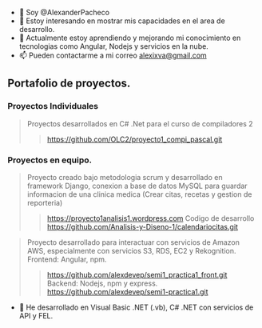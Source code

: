 - 👋 Soy @AlexanderPacheco
- 👀 Estoy interesando en mostrar mis capacidades en el area de desarrollo.
- 🌱 Actualmente estoy aprendiendo y mejorando mi conocimiento en tecnologias como Angular, Nodejs y servicios en la nube.
- 📫 Pueden contactarme a mi correo alexixva@gmail.com


## Portafolio de proyectos.

### Proyectos Individuales



>Proyectos desarrollados en C# .Net para el curso de compiladores 2
>>https://github.com/OLC2/proyecto1_compi_pascal.git


### Proyectos en equipo.

>Proyecto creado bajo metodologia scrum y desarrollado en framework Django, conexion a base de datos MySQL para guardar informacion de una clinica medica (Crear citas, recetas y gestion de reporteria)
>>https://proyecto1analisis1.wordpress.com
>Codigo de desarrollo
>>https://github.com/Analisis-y-Diseno-1/calendariocitas.git

>Proyecto desarrollado para interactuar con servicios de Amazon AWS, especialmente con servicios S3, RDS, EC2 y Rekognition.
>Frontend: Angular, npm.
>>https://github.com/alexdevep/semi1_practica1_front.git
>Backend: Nodejs, npm y express.
>>https://github.com/alexdevep/semi1-practica1.git

- 👀 He desarrollado en Visual Basic .NET (.vb), C# .NET con servicios de API y FEL.

<!---
AlexanderPacheco/AlexanderPacheco is a ✨ special ✨ repository because its `README.md` (this file) appears on your GitHub profile.
You can click the Preview link to take a look at your changes.
--->
